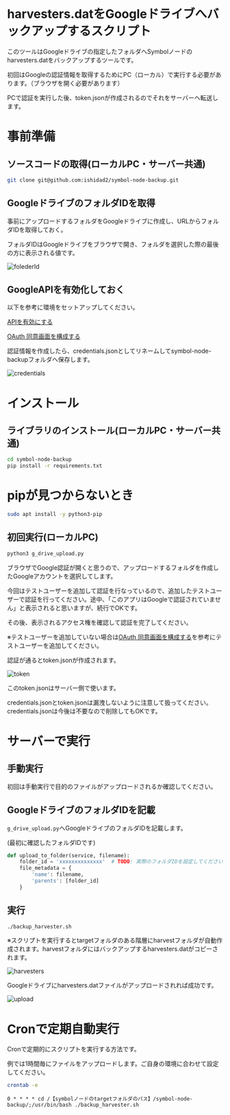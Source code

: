 # harvesters.datをGoogleドライブへバックアップするスクリプト

このツールはGoogleドライブの指定したフォルダへSymbolノードのharvesters.datをバックアップするツールです。

初回はGoogleの認証情報を取得するためにPC（ローカル）で実行する必要があります。（ブラウザを開く必要があります）

PCで認証を実行した後、token.jsonが作成されるのでそれをサーバーへ転送します。

# 事前準備

## ソースコードの取得(ローカルPC・サーバー共通)

```bash
git clone git@github.com:ishidad2/symbol-node-backup.git
```

## GoogleドライブのフォルダIDを取得

事前にアップロードするフォルダをGoogleドライブに作成し、URLからフォルダIDを取得しておく。

フォルダIDはGoogleドライブをブラウザで開き、フォルダを選択した際の最後の方に表示される値です。

![folederId](images/folderId.png)

## GoogleAPIを有効化しておく

以下を参考に環境をセットアップしてください。

[APIを有効にする](https://developers.google.com/drive/api/quickstart/python?hl=ja#enable_the_api)

[OAuth 同意画面を構成する](https://developers.google.com/drive/api/quickstart/python?hl=ja#configure_the_oauth_consent_screen)

認証情報を作成したら、credentials.jsonとしてリネームしてsymbol-node-backupフォルダへ保存します。

![credentials](images/credentials.png)

# インストール

## ライブラリのインストール(ローカルPC・サーバー共通)

```bash
cd symbol-node-backup
pip install -r requirements.txt
```

# pipが見つからないとき

```bash
sudo apt install -y python3-pip
```

## 初回実行(ローカルPC)

```bash
python3 g_drive_upload.py
```

ブラウザでGoogle認証が開くと思うので、アップロードするフォルダを作成したGoogleアカウントを選択してします。

今回はテストユーザーを追加して認証を行なっているので、追加したテストユーザーで認証を行ってください。途中、「このアプリはGoogleで認証されていません」と表示されると思いますが、続行でOKです。

その後、表示されるアクセス権を確認して認証を完了してください。

※テストユーザーを追加していない場合は[OAuth 同意画面を構成する](https://developers.google.com/drive/api/quickstart/python?hl=ja#configure_the_oauth_consent_screen)を参考にテストユーザーを追加してください。

認証が通るとtoken.jsonが作成されます。

![token](images/token.png)

このtoken.jsonはサーバー側で使います。

credentials.jsonとtoken.jsonは漏洩しないように注意して扱ってください。
credentials.jsonは今後は不要なので削除してもOKです。

# サーバーで実行

## 手動実行

初回は手動実行で目的のファイルがアップロードされるか確認してください。

## GoogleドライブのフォルダIDを記載

`g_drive_upload.py`へGoogleドライブのフォルダIDを記載します。

(最初に確認したフォルダIDです)

```python
def upload_to_folder(service, filename):
    folder_id = 'xxxxxxxxxxxxxx'  # TODO: 実際のフォルダIDを設定してください
    file_metadata = {
        'name': filename,
        'parents': [folder_id]
    }
```

## 実行

```bash
./backup_harvester.sh
```

※スクリプトを実行するとtargetフォルダのある階層にharvestフォルダが自動作成されます。harvestフォルダにはバックアップするharvesters.datがコピーされます。

![harvesters](images/harvesters.png)

Googleドライブにharvesters.datファイルがアップロードされれば成功です。

![upload](images/upload.png)

# Cronで定期自動実行

Cronで定期的にスクリプトを実行する方法です。

例では1時間毎にファイルをアップロードします。ご自身の環境に合わせて設定してください。

```bash
crontab -e
```

```
0 * * * * cd /【symbolノードのtargetフォルダのパス】/symbol-node-backup/;/usr/bin/bash ./backup_harvester.sh
```